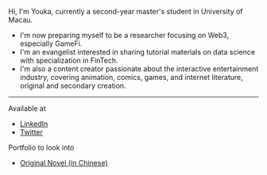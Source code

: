 Hi, I'm Youka, currently a second-year master's student in University of Macau.
- I'm now preparing myself to be a researcher focusing on Web3, especially GameFi. 
- I'm an evangelist interested in sharing tutorial materials on data science with specialization in FinTech.
- I'm also a content creator passionate about the interactive entertainment industry, covering animation, comics, games, and internet literature, original and secondary creation.
---

Available at

* [LinkedIn](https://www.linkedin.com/in/jae-youka/)
* [Twitter](https://twitter.com/0xyouka)

Portfolio to look into

* [Original Novel (in Chinese)](https://sosadfun.link/users/477250)





<!--
**0xyk/0xyk** is a ✨ _special_ ✨ repository because its `README.md` (this file) appears on your GitHub profile.

Here are some ideas to get you started:

- 🔭 I’m currently working on ...
- 🌱 I’m currently learning ...
- 👯 I’m looking to collaborate on ...
- 🤔 I’m looking for help with ...
- 💬 Ask me about ...
- 📫 How to reach me: ...
- 😄 Pronouns: ...
- ⚡ Fun fact: ...
-->
